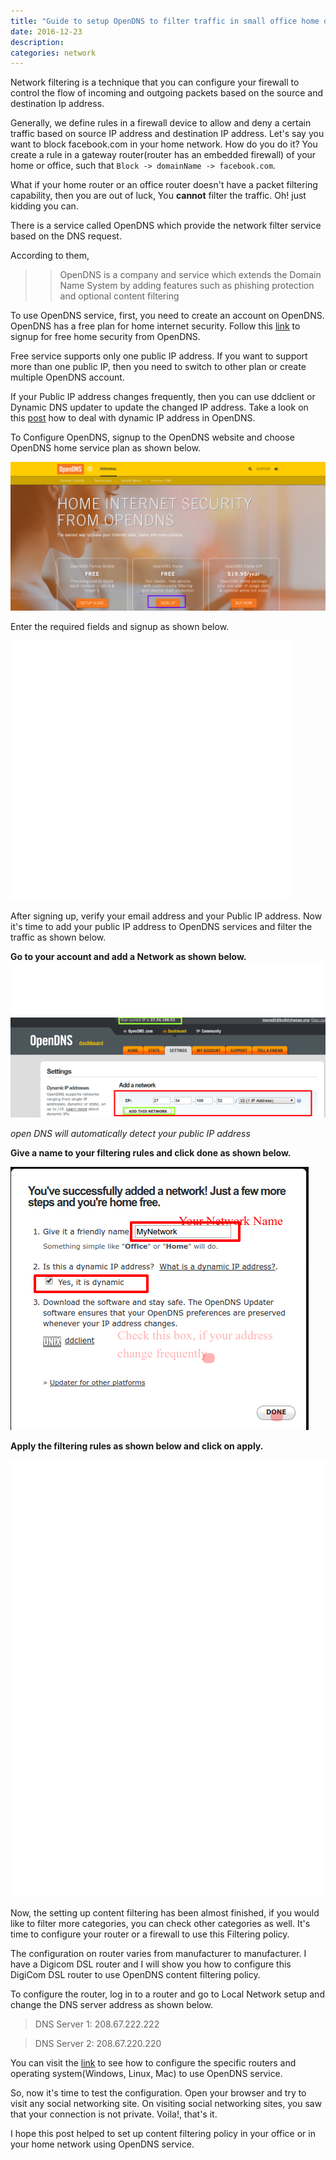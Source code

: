 ```yaml
---
title: "Guide to setup OpenDNS to filter traffic in small office home office network"
date: 2016-12-23
description:
categories: network
---
```


Network filtering is a technique that you can configure your firewall to control the flow of incoming and outgoing packets based on the source and destination Ip address.

Generally, we define rules in a firewall device to allow and deny a certain traffic based on source IP address and destination IP address. Let's say you want to block facebook.com in your home network. How do you do it? You create a rule in a gateway router(router has an embedded firewall) of your home or office, such that  `Block -> domainName -> facebook.com`.

What if your home router or an office router doesn't have a packet filtering capability,  then you are out of luck, You **cannot** filter the traffic. Oh! just kidding you can.

There is a service called OpenDNS which provide the network filter service based on the DNS request.

According to them,
>> OpenDNS is a company and service which extends the Domain Name System by adding features such as phishing protection and optional content filtering

To use OpenDNS service, first, you need to create an account on OpenDNS. OpenDNS has a free plan for home internet security. Follow this [link](https://www.opendns.com/home-internet-security/) to signup for free home security from OpenDNS.

Free service supports only one public IP address. If you want to support more than one public IP, then you need to switch to other plan or create multiple OpenDNS account.

If your Public IP address changes frequently, then you can use ddclient or Dynamic DNS updater to update the changed IP address. Take a look on this [post](http://localhost) how to deal with dynamic IP address in OpenDNS.

To Configure OpenDNS, signup to the OpenDNS website and choose OpenDNS home service plan as shown below.

<img src="/images/2016/opendns-signup.png" alt="Open Dns Signup">

Enter the required fields and signup as shown below.

<img src="/images/2016/signup-form.png">

After signing up, verify your email address and your Public IP address.
Now it's time to add your public IP address to OpenDNS services and filter the traffic as shown below.

**Go to your account and add a Network as shown below.**
<img src="/images/2016/addnetwork.png" alt="addnetwork.png">
<img src="/images/2016/addnetwork1.png" alt="addnetwork.png">

 *open DNS will automatically detect your public IP address*

**Give a name to your filtering rules and click done as shown below.**

 <img src="/images/2016/rules.png" alt="fitering rules">

**Apply the filtering rules as shown below and click on apply.**

 <img src="/images/2016/rules1.png" alt="content filtering">

 Now, the setting up content filtering has been almost finished, if you would like to filter more categories, you can check other categories as well. It's time to configure your router or a firewall to use this Filtering policy.

 The configuration on router varies from manufacturer to manufacturer. I have a Digicom DSL router and I will show you how to configure this DigiCom DSL router to use OpenDNS content filtering policy.

 To configure the router, log in to a router and go to Local Network setup and change the DNS server address as shown below.

 >DNS Server 1:    208.67.222.222

 >DNS Server 2:    208.67.220.220

 You can visit the [link](https://use.opendns.com/) to see how to configure the specific routers and operating system(Windows, Linux, Mac) to use OpenDNS service.

So, now it's time to test the configuration. Open your browser and try to visit any social networking site. On visiting social networking sites, you saw that your connection is not private. Voila!, that's it.

I hope this post helped to set up content filtering policy in your office or in your home network using OpenDNS service.
